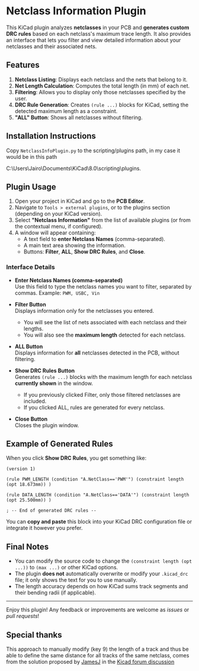 # Netclass Information Plugin

This KiCad plugin analyzes **netclasses** in your PCB and **generates custom DRC rules** based on each netclass's maximum trace length. It also provides an interface that lets you filter and view detailed information about your netclasses and their associated nets.

## Features

1. **Netclass Listing**: Displays each netclass and the nets that belong to it.  
2. **Net Length Calculation**: Computes the total length (in mm) of each net.  
3. **Filtering**: Allows you to display only those netclasses specified by the user.  
4. **DRC Rule Generation**: Creates `(rule ...)` blocks for KiCad, setting the detected maximum length as a constraint.  
5. **"ALL" Button**: Shows all netclasses without filtering.

## Installation Instructions

Copy `NetclassInfoPlugin.py` to the scripting/plugins path, in my case it would be in this path

C:\Users\Jairo\Documents\KiCad\8.0\scripting\plugins.

## Plugin Usage

1. Open your project in KiCad and go to the **PCB Editor**.
2. Navigate to `Tools > external plugins`, or to the plugins section (depending on your KiCad version).
3. Select **"Netclass Information"** from the list of available plugins (or from the contextual menu, if configured).
4. A window will appear containing:
   - A text field to **enter Netclass Names** (comma-separated).
   - A main text area showing the information.
   - Buttons: **Filter**, **ALL**, **Show DRC Rules**, and **Close**.

### Interface Details

- **Enter Netclass Names (comma-separated)**  
  Use this field to type the netclass names you want to filter, separated by commas. Example: `PWM, USBC, Vin`

- **Filter Button**  
  Displays information only for the netclasses you entered.  
  - You will see the list of nets associated with each netclass and their lengths.  
  - You will also see the **maximum length** detected for each netclass.

- **ALL Button**  
  Displays information for **all** netclasses detected in the PCB, without filtering.

- **Show DRC Rules Button**  
  Generates `(rule ...)` blocks with the maximum length for each netclass **currently shown** in the window.  
  - If you previously clicked Filter, only those filtered netclasses are included.  
  - If you clicked ALL, rules are generated for every netclass.

- **Close Button**  
  Closes the plugin window.

## Example of Generated Rules

When you click **Show DRC Rules**, you get something like:

```
(version 1)

(rule PWM_LENGTH (condition "A.NetClass=='PWM'") (constraint length (opt 18.673mm)) )

(rule DATA_LENGTH (condition "A.NetClass=='DATA'") (constraint length (opt 25.500mm)) )

; -- End of generated DRC rules --
```


You can **copy and paste** this block into your KiCad DRC configuration file or integrate it however you prefer.

## Final Notes

- You can modify the source code to change the `(constraint length (opt ...))` to `(max ...)` or other KiCad options.
- The plugin **does not** automatically overwrite or modify your `.kicad_drc` file; it only shows the text for you to use manually.
- The length accuracy depends on how KiCad sums track segments and their bending radii (if applicable).

---

Enjoy this plugin! Any feedback or improvements are welcome as *issues* or *pull requests*!

## Special thanks
This approach to manually modify (key 9) the length of a track and thus be able to define the same distance for all tracks of the same netclass, comes from the solution proposed by [JamesJ](https://forum.kicad.info/u/jamesj/summary) in the [Kicad forum discussion](https://forum.kicad.info/t/kiwi-length-matching-plugin-works-for-you/57268/7)
